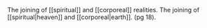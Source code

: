 The joining of [[spiritual]] and [[corporeal]] realities. The joining of [[spiritual|heaven]] and [[corporeal|earth]]. (pg 18).